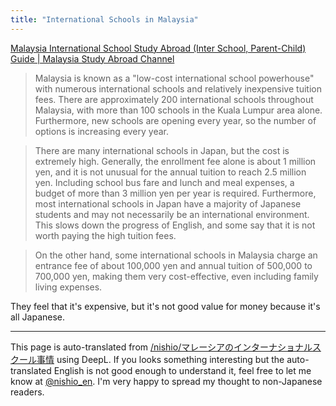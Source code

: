 ```yaml
---
title: "International Schools in Malaysia"
---
```


[Malaysia International School Study Abroad (Inter School, Parent-Child) Guide | Malaysia Study Abroad Channel](https://m-ryugaku.com/intl_school_enrollment)
> Malaysia is known as a "low-cost international school powerhouse" with numerous international schools and relatively inexpensive tuition fees. There are approximately 200 international schools throughout Malaysia, with more than 100 schools in the Kuala Lumpur area alone. Furthermore, new schools are opening every year, so the number of options is increasing every year.

> There are many international schools in Japan, but the cost is extremely high. Generally, the enrollment fee alone is about 1 million yen, and it is not unusual for the annual tuition to reach 2.5 million yen. Including school bus fare and lunch and meal expenses, a budget of more than 3 million yen per year is required.
>  Furthermore, most international schools in Japan have a majority of Japanese students and may not necessarily be an international environment. This slows down the progress of English, and some say that it is not worth paying the high tuition fees.

> On the other hand, some international schools in Malaysia charge an entrance fee of about 100,000 yen and annual tuition of 500,000 to 700,000 yen, making them very cost-effective, even including family living expenses.

They feel that it's expensive, but it's not good value for money because it's all Japanese.

---
This page is auto-translated from [/nishio/マレーシアのインターナショナルスクール事情](https://scrapbox.io/nishio/マレーシアのインターナショナルスクール事情) using DeepL. If you looks something interesting but the auto-translated English is not good enough to understand it, feel free to let me know at [@nishio_en](https://twitter.com/nishio_en). I'm very happy to spread my thought to non-Japanese readers.